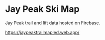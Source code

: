# Jay Peak Ski Map

Jay Peak trail and lift data hosted on Firebase. 

https://jaypeaktrailmapled.web.app/
